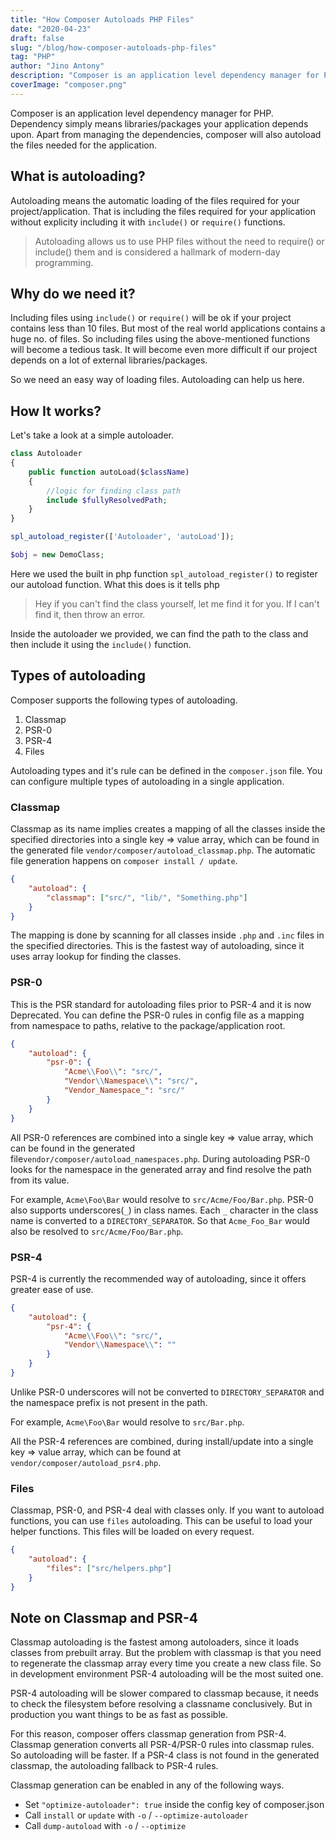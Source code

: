 ```yaml
---
title: "How Composer Autoloads PHP Files"
date: "2020-04-23"
draft: false
slug: "/blog/how-composer-autoloads-php-files"
tag: "PHP"
author: "Jino Antony"
description: "Composer is an application level dependency manager for PHP. Dependency simply means libraries/packages your application depends upon. Apart from managing the dependencies, composer will also autoload the files needed for the application."
coverImage: "composer.png"
---
```


Composer is an application level dependency manager for PHP. Dependency simply means libraries/packages your application depends upon. Apart from managing the dependencies, composer will also autoload the files needed for the application.

## What is autoloading?

Autoloading means the automatic loading of the files required for your project/application. That is including the files required for your application without explicity including it with `include()` or `require()` functions.

> Autoloading allows us to use PHP files without the need to require() or include() them and is considered a hallmark of modern-day programming.


## Why do we need it?

Including files using `include()` or `require()` will be ok if your project contains less than 10 files. But most of the real world applications contains a huge no. of files. So including files using the above-mentioned functions will become a tedious task. It will become even more difficult if our project depends on a lot of external libraries/packages.

So we need an easy way of loading files. Autoloading can help us here. 

## How It works?

Let's take a look at a simple autoloader.

```php
class Autoloader
{
    public function autoLoad($className) 
    {
        //logic for finding class path
        include $fullyResolvedPath;
    }
}

spl_autoload_register(['Autoloader', 'autoLoad']);

$obj = new DemoClass;
```
Here we used the built in php function `spl_autoload_register()` to register our autoload function. What this does is it tells php
> Hey if you can't find the class yourself, let me find it for you. If I can't find it, then throw an error. 

Inside the autoloader we provided, we can find the path to the class and then include it using the `include()` function.

## Types of autoloading

Composer supports the following types of autoloading.

1. Classmap
2. PSR-0
3. PSR-4
4. Files

Autoloading types and it's rule can be defined in the `composer.json` file. You can configure multiple types of autoloading in a single application.

### Classmap

Classmap as its name implies creates a mapping of all the classes inside the specified directories into a single key => value array, which can be found in the generated file `vendor/composer/autoload_classmap.php`. The automatic file generation happens on `composer install / update`.

```json
{
    "autoload": {
        "classmap": ["src/", "lib/", "Something.php"]
    }
}
```

The mapping is done by scanning for all classes inside `.php` and `.inc` files in the specified directories. This is the fastest way of autoloading, since it uses array lookup for finding the classes.

### PSR-0

This is the PSR standard for autoloading files prior to PSR-4 and it is now Deprecated. You can define the PSR-0 rules in config file as a mapping from namespace to paths, relative to the package/application root.

```json
{
    "autoload": {
        "psr-0": {
            "Acme\\Foo\\": "src/",
            "Vendor\\Namespace\\": "src/",
            "Vendor_Namespace_": "src/"
        }
    }
}
```

All PSR-0 references are combined into a single key => value array, which can be found in the generated file`vendor/composer/autoload_namespaces.php`. During autoloading PSR-0 looks for the namespace in the generated array and find resolve the path from its value.

For example, `Acme\Foo\Bar` would resolve to `src/Acme/Foo/Bar.php`. PSR-0 also supports underscores(`_`) in class names. Each `_` character in the class name is converted to a `DIRECTORY_SEPARATOR`. So that `Acme_Foo_Bar` would also be resolved to `src/Acme/Foo/Bar.php`.

### PSR-4

PSR-4 is currently the recommended way of autoloading, since it offers greater ease of use.

```json
{
    "autoload": {
        "psr-4": {
            "Acme\\Foo\\": "src/",
            "Vendor\\Namespace\\": ""
        }
    }
}
```

Unlike PSR-0 underscores will not be converted to `DIRECTORY_SEPARATOR` and the namespace prefix is not present in the path.

For example, `Acme\Foo\Bar` would resolve to `src/Bar.php`.

All the PSR-4 references are combined, during install/update into a single key => value array, which can be found at `vendor/composer/autoload_psr4.php`.

### Files

Classmap, PSR-0, and PSR-4 deal with classes only. If you want to autoload functions, you can use `files` autoloading. This can be useful to load your helper functions. This files will be loaded on every request.

```json
{
    "autoload": {
        "files": ["src/helpers.php"]
    }
}
```

## Note on Classmap and PSR-4

Classmap autoloading is the fastest among autoloaders, since it loads classes from prebuilt array. But the problem with classmap is that you need to regenerate the classmap array every time you create a new class file. So in development environment PSR-4 autoloading will be the most suited one.

PSR-4 autoloading will be slower compared to classmap because, it needs to check the filesystem before resolving a classname conclusively. But in production you want things to be as fast as possible.

For this reason, composer offers classmap generation from PSR-4. Classmap generation converts all PSR-4/PSR-0 rules into classmap rules. So autoloading will be faster. If a PSR-4 class is not found in the generated classmap, the autoloading fallback to PSR-4 rules.

Classmap generation can be enabled in any of the following ways.

- Set `"optimize-autoloader": true` inside the config key of composer.json
- Call `install` or `update` with `-o` / `--optimize-autoloader`
- Call `dump-autoload` with `-o` / `--optimize`

